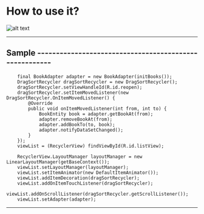 # How to use it?

![alt text](https://media.giphy.com/media/26Ff5zOO60eOubufu/giphy.gif)

-----------------------------------------------------------------------------------------------------------
Sample												-------------------------------------------------------
-----------------------------------------------------------------------------------------------------------

		final BookAdapter adapter = new BookAdapter(initBooks());
        DragSortRecycler dragSortRecycler = new DragSortRecycler();
        dragSortRecycler.setViewHandleId(R.id.reopen);
        dragSortRecycler.setItemMovedListener(new DragSortRecycler.OnItemMovedListener() {
            @Override
            public void onItemMovedListener(int from, int to) {
                BookEntity book = adapter.getBookAt(from);
                adapter.removeBookAt(from);
                adapter.addBookTo(to, book);
                adapter.notifyDataSetChanged();
            }
        });
        viewList = (RecyclerView) findViewById(R.id.listView);

        RecyclerView.LayoutManager layoutManager = new LinearLayoutManager(getBaseContext());
        viewList.setLayoutManager(layoutManager);
        viewList.setItemAnimator(new DefaultItemAnimator());
        viewList.addItemDecoration(dragSortRecycler);
        viewList.addOnItemTouchListener(dragSortRecycler);
        viewList.addOnScrollListener(dragSortRecycler.getScrollListener());
        viewList.setAdapter(adapter);
		
-----------------------------------------------------------------------------------------------------------